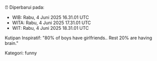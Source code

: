 ⏰ Diperbarui pada:
- WIB: Rabu, 4 Juni 2025 16.31.01 UTC
- WITA: Rabu, 4 Juni 2025 17.31.01 UTC
- WIT: Rabu, 4 Juni 2025 18.31.01 UTC

Kutipan Inspiratif:
"80% of boys have girlfriends.. Rest 20% are having brain."


Kategori: funny

